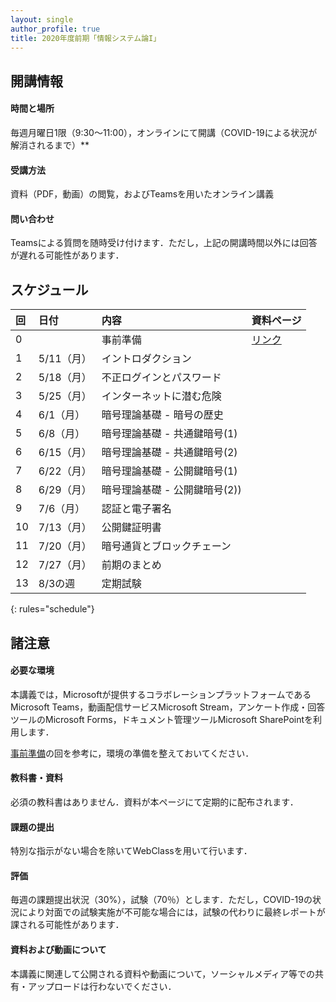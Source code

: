```yaml
---
layout: single
author_profile: true
title: 2020年度前期「情報システム論I」
---
```

## 開講情報
#### 時間と場所
毎週月曜日1限（9:30〜11:00），オンラインにて開講（COVID-19による状況が解消されるまで）**
#### 受講方法
資料（PDF，動画）の閲覧，およびTeamsを用いたオンライン講義
#### 問い合わせ
Teamsによる質問を随時受け付けます．ただし，上記の開講時間以外には回答が遅れる可能性があります．

## スケジュール

| 回 | 日付 | 内容 | 資料ページ |
|:--------|:--------|:-------|:-------|
| 0 |             | 事前準備  | [リンク](preparation) |
| 1 | 5/11（月）   | イントロダクション  | |
| 2 | 5/18（月）   | 不正ログインとパスワード | |
| 3 | 5/25（月）   | インターネットに潜む危険 | |
| 4 | 6/1（月）    | 暗号理論基礎 - 暗号の歴史 | |
| 5 | 6/8（月）    | 暗号理論基礎 - 共通鍵暗号(1) | |
| 6 | 6/15（月）   | 暗号理論基礎 - 共通鍵暗号(2) | |
| 7 | 6/22（月）   | 暗号理論基礎 - 公開鍵暗号(1) | |
| 8 | 6/29（月）   | 暗号理論基礎 - 公開鍵暗号(2)) | |
| 9 | 7/6（月）    | 認証と電子署名 | |
| 10 | 7/13（月）   | 公開鍵証明書 | |
| 11 | 7/20（月）   | 暗号通貨とブロックチェーン | |
| 12 | 7/27（月）   | 前期のまとめ | |
| 13 | 8/3の週  | 定期試験 | |
{: rules="schedule"}


## 諸注意
#### 必要な環境
本講義では，Microsoftが提供するコラボレーションプラットフォームであるMicrosoft Teams，動画配信サービスMicrosoft Stream，アンケート作成・回答ツールのMicrosoft Forms，ドキュメント管理ツールMicrosoft SharePointを利用します．

[事前準備](/preparation)の回を参考に，環境の準備を整えておいてください．

#### 教科書・資料
必須の教科書はありません．資料が本ページにて定期的に配布されます．

#### 課題の提出
特別な指示がない場合を除いてWebClassを用いて行います．

#### 評価
毎週の課題提出状況（30%），試験（70％）とします．ただし，COVID-19の状況により対面での試験実施が不可能な場合には，試験の代わりに最終レポートが課される可能性があります．

#### 資料および動画について
本講義に関連して公開される資料や動画について，ソーシャルメディア等での共有・アップロードは行わないでください．